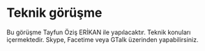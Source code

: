 # Teknik görüşme

Bu görüşme Tayfun Öziş ERİKAN ile yapılacaktır. Teknik konuları içermektedir. Skype, Facetime veya GTalk üzerinden yapabilirsiniz.